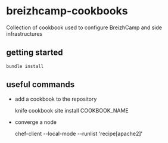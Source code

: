# breizhcamp-cookbooks

Collection of cookbook used to configure BreizhCamp and side infrastructures

## getting started

	bundle install

## useful commands

* add a cookbook to the repository

	knife cookbook site install COOKBOOK_NAME

* converge a node

	chef-client --local-mode --runlist 'recipe[apache2]'

